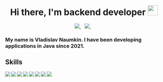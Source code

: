 <h1 align="center">Hi there, I'm backend developer <img src="https://github.com/blackcater/blackcater/raw/main/images/Hi.gif" height="32"/></h1>
<p align='center'>
  <a href="https://t.me/naumvlad">
    <img src="https://img.shields.io/badge/Telegram-2CA5E0?style=for-the-badge&logo=telegram&logoColor=white" />
  </a>&nbsp;&nbsp;
  <a href="https://leetcode.com/Vlad_Naum/">
    <img src="https://img.shields.io/badge/-LeetCode-FFA116?style=for-the-badge&logo=LeetCode&logoColor=black" />
  </a>&nbsp;&nbsp;
</p>

<h3 align="left">My name is Vladislav Naumkin. I have been developing applications in Java since 2021.</h3>

<h2 align="left"> Skills</h2>
<img align="left" src="https://img.shields.io/badge/Git-black?logo=git&logoColor=#F05032" />
<img align="left" src="https://img.shields.io/badge/Java-%23ED8B00.svg?logo=java&logoColor=white" />
<img align="left" src="https://img.shields.io/badge/Spring-6DB33F?logo=spring&logoColor=white" />
<img align="left" src="https://img.shields.io/badge/Docker-2CA5E0?logo=docker&logoColor=white" />
<img align="left" src="https://img.shields.io/badge/ClickHouse-ffff00?logo=clickhouse&logoColor=yellow" />
<img align="left" src="https://img.shields.io/badge/Apache Hive-red?logo=apachehive&logoColor=#FDEE21" />
<img align="left" src="https://img.shields.io/badge/Gradle-02303A?logo=Gradle&logoColor=white" />
<img align="left" src="https://img.shields.io/badge/Jira-blue?logo=jira&logoColor=#0052CC" />
